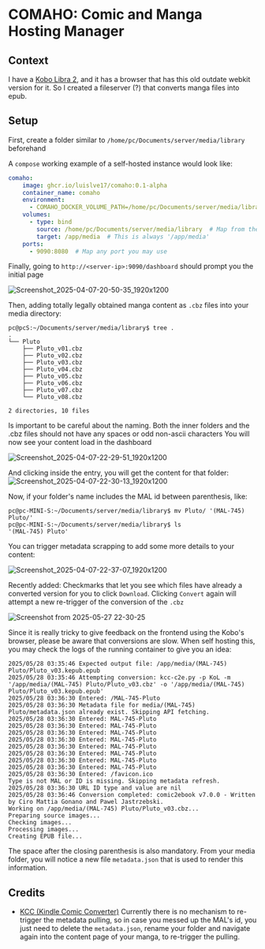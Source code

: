# COMAHO: Comic and Manga Hosting Manager

## Context

I have a [Kobo Libra 2](https://www.amazon.com/Kobo-Touchscreen-Waterproof-Adjustable-Temperature/dp/B09HSRGZRL), and it has a browser that has this old outdate webkit version for it. So I created a fileserver (?) that converts manga files into epub.

## Setup

First, create a folder similar to `/home/pc/Documents/server/media/library` beforehand

A `compose` working example of a self-hosted instance would look like:

```yaml
comaho:
    image: ghcr.io/luislve17/comaho:0.1-alpha
    container_name: comaho
    environment:
      - COMAHO_DOCKER_VOLUME_PATH=/home/pc/Documents/server/media/library  # Any proper existent directory should work
    volumes:
      - type: bind
        source: /home/pc/Documents/server/media/library  # Map from the directory, to the required app->media lookup
        target: /app/media  # This is always '/app/media'
    ports:
      - 9090:8080  # Map any port you may use
```

Finally, going to `http://<server-ip>:9090/dashboard` should prompt you the initial page

![Screenshot_2025-04-07-20-50-35_1920x1200](https://github.com/user-attachments/assets/11e64e1b-7ed8-4d9b-ad87-94b0c510f79a)

Then, adding totally legally obtained manga content as `.cbz` files into your media directory:

```
pc@pcS:~/Documents/server/media/library$ tree .
.
└── Pluto
    ├── Pluto_v01.cbz
    ├── Pluto_v02.cbz
    ├── Pluto_v03.cbz
    ├── Pluto_v04.cbz
    ├── Pluto_v05.cbz
    ├── Pluto_v06.cbz
    ├── Pluto_v07.cbz
    └── Pluto_v08.cbz

2 directories, 10 files
```

Is important to be careful about the naming. Both the inner folders and the .cbz files should not have any spaces or odd non-ascii characters
You will now see your content load in the dashboard

![Screenshot_2025-04-07-22-29-51_1920x1200](https://github.com/user-attachments/assets/139381b2-5d33-4fac-b67d-ee662b440827)

And clicking inside the entry, you will get the content for that folder:
![Screenshot_2025-04-07-22-30-13_1920x1200](https://github.com/user-attachments/assets/b190c764-e1a0-4231-87dc-a3f9e014317b)

Now, if your folder's name includes the MAL id between parenthesis, like:
```
pc@pc-MINI-S:~/Documents/server/media/library$ mv Pluto/ '(MAL-745) Pluto/'
pc@pc-MINI-S:~/Documents/server/media/library$ ls
'(MAL-745) Pluto'
```
You can trigger metadata scrapping to add some more details to your content:

![Screenshot_2025-04-07-22-37-07_1920x1200](https://github.com/user-attachments/assets/5d5ae386-5fa8-4dc3-a74c-307920e9a745)

Recently added: Checkmarks that let you see which files have already a converted version for you to click `Download`. Clicking `Convert` again will attempt a new re-trigger of the conversion of the `.cbz`

![Screenshot from 2025-05-27 22-30-25](https://github.com/user-attachments/assets/ad89762f-dfba-482e-8dcd-54a5ea2ecaa7)

Since it is really tricky to give feedback on the frontend using the Kobo's browser, please be aware that conversions are slow. When self hosting this, you may check the logs of the running container to give you an idea:
```
2025/05/28 03:35:46 Expected output file: /app/media/(MAL-745) Pluto/Pluto_v03.kepub.epub
2025/05/28 03:35:46 Attempting conversion: kcc-c2e.py -p KoL -m '/app/media/(MAL-745) Pluto/Pluto_v03.cbz' -o '/app/media/(MAL-745) Pluto/Pluto_v03.kepub.epub'
2025/05/28 03:36:30 Entered: /MAL-745-Pluto
2025/05/28 03:36:30 Metadata file for media/(MAL-745) Pluto/metadata.json already exist. Skipping API fetching.
2025/05/28 03:36:30 Entered: MAL-745-Pluto
2025/05/28 03:36:30 Entered: MAL-745-Pluto
2025/05/28 03:36:30 Entered: MAL-745-Pluto
2025/05/28 03:36:30 Entered: MAL-745-Pluto
2025/05/28 03:36:30 Entered: MAL-745-Pluto
2025/05/28 03:36:30 Entered: MAL-745-Pluto
2025/05/28 03:36:30 Entered: MAL-745-Pluto
2025/05/28 03:36:30 Entered: MAL-745-Pluto
2025/05/28 03:36:30 Entered: /favicon.ico
Type is not MAL or ID is missing. Skipping metadata refresh.
2025/05/28 03:36:30 URL ID type and value are nil
2025/05/28 03:36:46 Conversion completed: comic2ebook v7.0.0 - Written by Ciro Mattia Gonano and Pawel Jastrzebski.
Working on /app/media/(MAL-745) Pluto/Pluto_v03.cbz...
Preparing source images...
Checking images...
Processing images...
Creating EPUB file...
```


The space after the closing parenthesis is also mandatory.
From your media folder, you will notice a new file `metadata.json` that is used to render this information.

## Credits

* [KCC (Kindle Comic Converter)](https://github.com/ciromattia/kcc)
Currently there is no mechanism to re-trigger the metadata pulling, so in case you messed up the MAL's id, you just need to delete the `metadata.json`, rename your folder and navigate again into the content page of your manga, to re-trigger the pulling.
